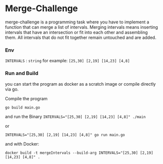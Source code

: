 # Merge-Challenge

merge-challenge is a programming task where you have to implement a function that can merge a list of intervals. Merging intervals means inserting intervals that have an intersection or fit into each other and assembling them. All intervals that do not fit together remain untouched and are added. 

### Env

`INTERVALS` : `string` for example: `[25,30] [2,19] [14,23] [4,8]`

### Run and Build

you can start the program as docker as a scratch image or compile directly via go.

Compile the program

`go build main.go`

and run the Binary `INTERVALS="[25,30] [2,19] [14,23] [4,8]" ./main` 

or 

`INTERVALS="[25,30] [2,19] [14,23] [4,8]" go run main.go`

and with Docker:

`docker build -t mergeIntervals --build-arg INTERVALS="[25,30] [2,19] [14,23] [4,8]" .`

